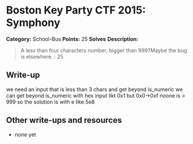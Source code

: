 # Boston Key Party CTF 2015: Symphony

**Category:** School-Bus
**Points:** 25
**Solves** 
**Description:**

> A less than four characters number, bigger than 999?Maybe the bug is elsewhere. : 25

## Write-up

we need an input that is less than 3 chars and get beyond is_numeric
we can get beyond is_numeric with hex input likt 0x1 but 0x0->0xf noone is > 999
so the solution is with e like 5e8

## Other write-ups and resources

* none yet
